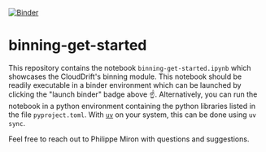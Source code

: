 [![Binder](https://mybinder.org/badge_logo.svg)](https://mybinder.org/v2/gh/Cloud-Drift/binning-get-started/HEAD)

# binning-get-started

This repository contains the notebook `binning-get-started.ipynb` which showcases the CloudDrift's binning module. This notebook should be readily executable in a binder environment which can be launched by clicking the "launch binder" badge above ☝️. Alternatively, you can run the notebook in a python environment containing the python libraries listed in the file `pyproject.toml`. With [`uv`](https://docs.astral.sh/uv/) on your system, this can be done using `uv sync`.

Feel free to reach out to Philippe Miron with questions and suggestions.